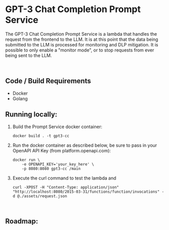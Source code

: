 # GPT-3 Chat Completion Prompt Service

The GPT-3 Chat Completion Prompt Service is a lambda that handles the request from the frontend to the LLM. It is at this point that the data being submitted to the LLM is processed for monitoring and DLP mitigation. It is possible to only enable a "monitor mode", or to stop requests from ever being sent to the LLM.

<br />

## Code / Build Requirements

- Docker
- Golang

## Running locally:

1. Build the Prompt Service docker container: <br />
    ```
    docker build . -t gpt3-cc
    ```

1. Run the docker container as described below, be sure to pass in your OpenAPI API Key (from platform.openapi.com):
    ```
    docker run \
        -e OPENAPI_KEY='your_key_here' \
        -p 8080:8080 gpt3-cc /main
    ```

1. Execute the curl command to test the lambda and 
    ```
    curl -XPOST -H "Content-Type: application/json" "http://localhost:8080/2015-03-31/functions/function/invocations" -d @./assets/request.json
    ```

<br />

## Roadmap:

